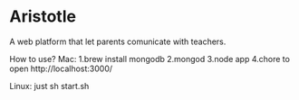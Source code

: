 # Aristotle
A web platform that let parents comunicate with teachers.

How to use?
Mac:
1.brew install mongodb
2.mongod
3.node app
4.chore to open http://localhost:3000/

Linux:
just sh start.sh
